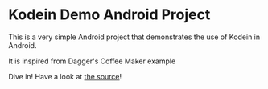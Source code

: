 Kodein Demo Android Project
===========================

This is a very simple Android project that demonstrates the use of Kodein in Android.

It is inspired from Dagger's Coffee Maker example

Dive in! Have a look at [the source](https://github.com/SalomonBrys/Kodein/tree/master/android-demo/src/main/kotlin/kodein/demo)!
